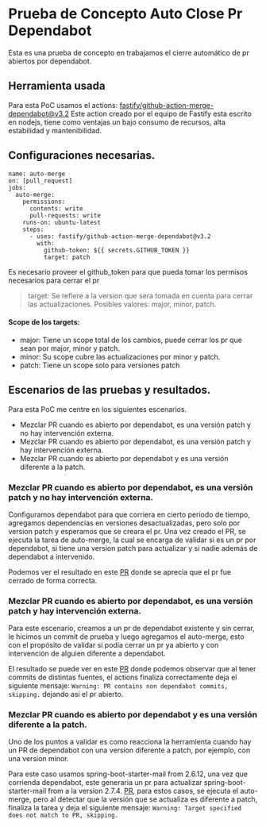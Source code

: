 # Prueba de Concepto Auto Close Pr Dependabot

Esta es una prueba de concepto en  trabajamos el cierre automático de pr abiertos por dependabot.



## Herramienta usada

Para esta PoC usamos el actions: [fastify/github-action-merge-dependabot@v3.2](https://github.com/fastify/github-action-merge-dependabot)
Este action creado por el equipo de Fastify esta escrito en nodejs, tiene como ventajas un bajo consumo de recursos, alta estabilidad y mantenibilidad.

## Configuraciones necesarias.

```
name: auto-merge  
on: [pull_request]  
jobs:  
  auto-merge:  
    permissions:  
      contents: write  
      pull-requests: write  
    runs-on: ubuntu-latest  
    steps:  
      - uses: fastify/github-action-merge-dependabot@v3.2  
        with:  
          github-token: ${{ secrets.GITHUB_TOKEN }}  
          target: patch
```
Es necesario proveer el github_token para que pueda tomar los permisos necesarios para cerrar el pr

> target: Se refiere a la version que sera tomada en cuenta para cerrar las actualizaciones.
> Posibles valores: major, minor, patch.

#### Scope de los targets:

- major: Tiene un scope total de los cambios, puede cerrar los pr que sean por major, minor y patch.
- minor: Su scope cubre las actualizaciones por minor y patch.
- patch: Tiene un scope solo para versiones patch

## Escenarios de las pruebas y resultados.

Para esta PoC me centre en los siguientes escenarios.

- Mezclar PR cuando es abierto por dependabot, es una versión patch y no hay intervención externa.
- Mezclar PR cuando es abierto por dependabot, es una versión patch y hay intervención externa.
- Mezclar PR cuando es abierto por dependabot y es una versión diferente a la patch.


### Mezclar PR cuando es abierto por dependabot, es una versión patch y no hay intervención externa.

Configuramos dependabot para que corriera en cierto periodo de tiempo, agregamos dependencias en versiones desactualizadas, pero solo por version patch y esperamos que se creara el pr. Una vez creado el PR, se ejecuta la tarea de auto-merge, la cual se encarga de validar si es un pr por dependabot, si tiene una version patch para actualizar y si nadie además de dependabot a intervenido.

Podemos ver el resultado en este [PR](https://github.com/luisjo-meli/poc-autmatic-update/actions/runs/3231468004/jobs/5291028286) donde se aprecia que el pr fue cerrado de forma correcta.


### Mezclar PR cuando es abierto por dependabot, es una versión patch y hay intervención externa.

Para este escenario, creamos a un pr de dependabot existente y sin cerrar, le hicimos un commit de prueba y luego agregamos el auto-merge, esto con el propósito de validar si podía cerrar un pr ya abierto y con intervención de alguien diferente a dependabot.

El resultado se puede ver en este [PR](https://github.com/luisjo-meli/poc-autmatic-update/pull/10) donde podemos observar que al tener commits de distintas fuentes, el actions finaliza correctamente deja el siguiente mensaje: `Warning: PR contains non dependabot commits, skipping.` dejando asi el pr abierto.



### Mezclar PR cuando es abierto por dependabot y es una versión diferente a la patch.

Uno de los puntos a validar es como reacciona la herramienta cuando hay un PR de dependabot con una version diferente a patch, por ejemplo, con una version minor.

Para este caso usamos spring-boot-starter-mail from 2.6.12,  una vez que corrienda dependabot, este generaria un pr para actualizar spring-boot-starter-mail from a la version 2.7.4.  [PR](https://github.com/luisjo-meli/poc-autmatic-update/pull/14), para estos casos, se ejecuta el auto-merge, pero al detectar que la versión que se actualiza es diferente a patch, finaliza la tarea y deja el siguiente mensaje: `Warning: Target specified does not match to PR, skipping.` 
